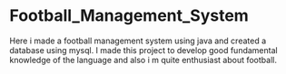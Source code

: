 # Football_Management_System
Here i made a football management system using java and created a database using mysql.
I made this project to develop good fundamental knowledge of the language and also i m quite enthusiast about football. 
